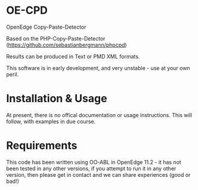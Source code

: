 OE-CPD
======

OpenEdge Copy-Paste-Detector

Based on the PHP-Copy-Paste-Detector (https://github.com/sebastianbergmann/phpcpd)

Results can be produced in Text or PMD XML formats.

This software is in early development, and very unstable - use at your own peril.

Installation & Usage
====================

At present, there is no offical documentation or usage instructions. This will follow, with examples in due course.

Requirements
============

This code has been written using OO-ABL in OpenEdge 11.2 - it has not been tested in any other versions, if you attempt to run it in any other version, then please get in contact and we can share experiences (good or bad!)

